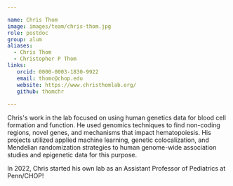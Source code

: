 ```yaml
---

name: Chris Thom
image: images/team/chris-thom.jpg
role: postdoc
group: alum
aliases:
  - Chris Thom
  - Christopher P Thom
links:
   orcid: 0000-0003-1830-9922
   email: thomc@chop.edu
   website: https://www.christhomlab.org/
   github: thomchr
 
---
```


Chris's work in the lab focused on using human genetics data for blood cell formation and function. He used genomics techniques to find non-coding regions, novel genes, and mechanisms that impact hematopoiesis. His projects utilized applied machine learning, genetic colocalization, and Mendelian randomization strategies to human genome-wide association studies and epigenetic data for this purpose.

In 2022, Chris started his own lab as an Assistant Professor of Pediatrics at Penn/CHOP!